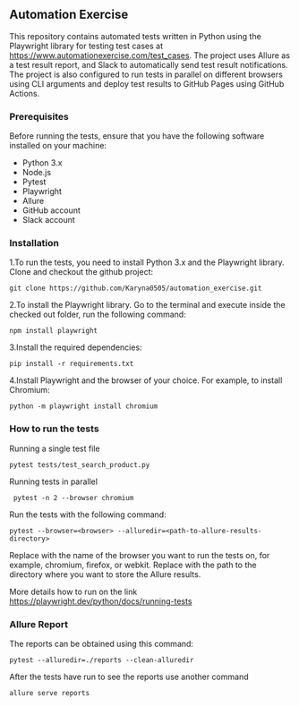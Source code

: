 ## Automation Exercise

This repository contains automated tests written in Python using the Playwright library for testing test cases at https://www.automationexercise.com/test_cases.
The project uses Allure as a test result report, and Slack to automatically send test result notifications. The project is also configured to run tests in parallel on different browsers using CLI arguments and deploy test results to GitHub Pages using GitHub Actions.

### Prerequisites
Before running the tests, ensure that you have the following software installed on your machine:

- Python 3.x
- Node.js
- Pytest
- Playwright
- Allure
- GitHub account
- Slack account
### Installation

1.To run the tests, you need to install Python 3.x and the Playwright library.
Clone and checkout the github project:

    git clone https://github.com/Karyna0505/automation_exercise.git
2.To install the Playwright library. Go to the terminal and execute inside the checked out folder, run the following command:

    npm install playwright
3.Install the required dependencies:

    pip install -r requirements.txt
4.Install Playwright and the browser of your choice. For example, to install Chromium:

    python -m playwright install chromium

### How to run the tests
Running a single test file

    pytest tests/test_search_product.py

Running tests in parallel 

     pytest -n 2 --browser chromium
Run the tests with the following command:

    pytest --browser=<browser> --alluredir=<path-to-allure-results-directory>
Replace <browser> with the name of the browser you want to run the tests on, for example, chromium, firefox, or webkit. Replace <path-to-allure-results-directory> with the path to the directory where you want to store the Allure results.

More details how to run on the link https://playwright.dev/python/docs/running-tests
### Allure Report

The reports can be obtained using this command:

    pytest --alluredir=./reports --clean-alluredir
After the tests have run to see the reports use another command

    allure serve reports


        